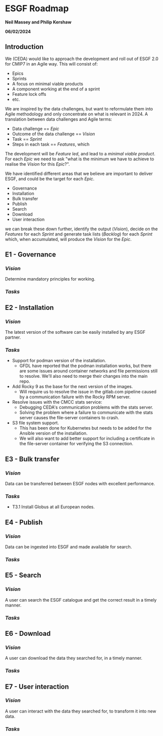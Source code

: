 
# ESGF Roadmap
**Neil Massey and Philip Kershaw**

**06/02/2024**

## Introduction

We (CEDA) would like to approach the development and roll out of ESGF 2.0 for CMIP7 in
an Agile way.  This will consist of:

* Epics
* Sprints
* A focus on minimal viable products
* A component working at the end of a sprint
* Feature lock offs
* etc.

We are inspired by the data challenges, but want to reformulate them into Agile 
methodology and only concentrate on what is relevant in 2024.  A translation between
data challenges and Agile terms:

* Data challenge == *Epic*
* Outcome of the data challenge == *Vision*
* Task == *Sprint*
* Steps in each task == *Features*, which 

The development will be *Feature led*, and lead to a *minimal viable product*.  For each
*Epic* we need to ask "what is the minimum we have to achieve to realise the *Vision* for
this *Epic*?".

We have identified different areas that we believe are important to deliver ESGF, and 
could be the target for each *Epic*.

* Governance
* Installation
* Bulk transfer
* Publish
* Search
* Download
* User interaction

we can break these down further, identify the output (*Vision*), decide on the *Features*
for each *Sprint* and generate task lists (*Backlog*) for each *Sprint* which, when
accumulated, will produce the *Vision* for the *Epic*.

## E1 - Governance

### *Vision*
Determine mandatory principles for working.

### *Tasks*


## E2 - Installation

### *Vision*
The latest version of the software can be easily installed by any ESGF partner.

### *Tasks*

- Support for podman version of the installation.
  - GFDL have reported that the podman installation works, but there are some issues around container networks and file permissions still to resolve. We'll also need to merge their changes into the main repo.
- Add Rocky 9 as the base for the next version of the images.
  - Will require us to resolve the issue in the gitlab.com pipeline caused by a communication failure with the Rocky RPM server.
- Resolve issues with the CMCC stats service:
  - Debugging CEDA's communication problems with the stats server.
  - Solving the problem where a failure to communicate with the stats server causes the file-server containers to crash.
- S3 file system support.
  - This has been done for Kubernetes but needs to be added for the Ansible version of the installation.
  - We will also want to add better support for including a certificate in the file-server container for verifying the S3 connection.

## E3 - Bulk transfer

### *Vision*
Data can be transferred between ESGF nodes with excellent performance.

### *Tasks*
* T3.1 Install Globus at all European nodes.

## E4 - Publish

### *Vision*
Data can be ingested into ESGF and made available for search.

### *Tasks*


## E5 - Search
 
### *Vision* 
A user can search the ESGF catalogue and get the correct result in a timely manner.

### *Tasks*


## E6 - Download

### *Vision*
A user can download the data they searched for, in a timely manner.

### *Tasks*


## E7 - User interaction

### *Vision*
A user can interact with the data they searched for, to transform it into new data.

### *Tasks*

